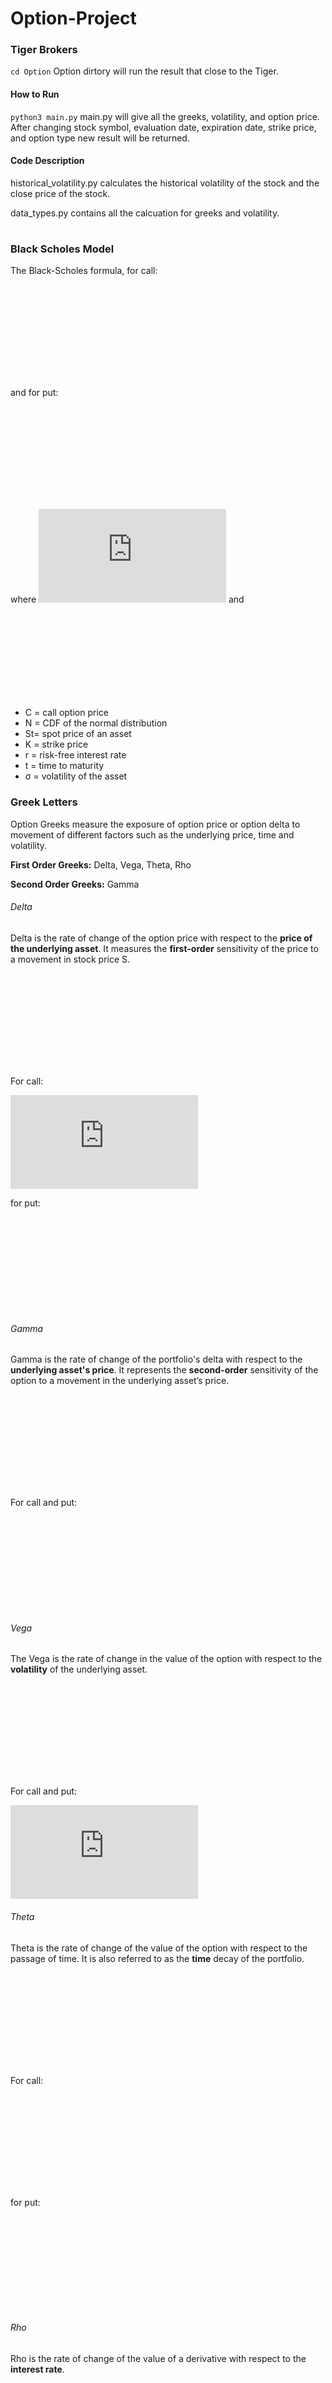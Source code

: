 # Option-Project

### Tiger Brokers
`cd Option`
Option dirtory will run the result that close to the Tiger.

#### How to Run
`python3 main.py`
main.py will give all the greeks, volatility, and option price. After changing stock symbol, evaluation date, expiration date, strike price, and option type new result will be returned.

#### Code Description
historical_volatility.py calculates the historical volatility of the stock and the close price of the stock.

data_types.py contains all the calcuation for greeks and volatility.

#

### Black Scholes Model

The Black-Scholes formula, for call:

![img](https://latex.codecogs.com/gif.latex?C%3DN%28d_1%29S_t-N%28d_2%29Ke%5E%7B-rt%7D)

and for put:

![img](https://latex.codecogs.com/gif.latex?P%3DKe%5E%7B-rt%7DN%28-d_2%29-S_tN%28-d_1%29)

where ![img](https://latex.codecogs.com/gif.latex?d_1%3D%5Cfrac%7B%5Cln%7B%5Cfrac%7BS_t%7D%7BK%7D%7D&plus;%28r&plus;%5Cfrac%7B%5Csigma%5E2%7D%7B2%7D%29t%7D%7B%5Csigma%5Csqrt%7Bt%7D%7D) and ![img](https://latex.codecogs.com/gif.latex?d_2%3Dd_1-%5Csigma%5Csqrt%7Bt%7D)

- C = call option price
- N = CDF of the normal distribution
- St= spot price of an asset
- K = strike price
- r = risk-free interest rate
- t = time to maturity
- σ = volatility of the asset

### Greek Letters

Option Greeks measure the exposure of option price or option delta to movement of different factors such as the underlying price, time and volatility.

**First Order Greeks:** Delta, Vega, Theta, Rho

**Second Order Greeks:** Gamma

###### Delta

Delta is the rate of change of the option price with respect to the **price of the underlying asset**. It measures the **first-order** sensitivity of the price to a movement in stock price S.

![img](https://latex.codecogs.com/gif.latex?%5CDelta%3D%5Cfrac%7B%5Cpartial%20C%7D%7B%5Cpartial%20S%7D)

For call:

![img](https://latex.codecogs.com/gif.latex?%5CDelta%3DN%28d_1%29)

for put:

![img](https://latex.codecogs.com/gif.latex?%5CDelta%3D-N%28-d_1%29)

###### Gamma

Gamma is the rate of change of the portfolio's delta with respect to the **underlying asset's price**. It represents the **second-order** sensitivity of the option to a movement in the underlying asset’s price.

![img](https://latex.codecogs.com/gif.latex?%5CGamma%3D%5Cfrac%7B%5Cpartial%5E2%7BC%7D%20%7D%7B%5Cpartial%20S%5E2%7D)

For call and put:

![img](https://latex.codecogs.com/gif.latex?%5CGamma%3D%5Cfrac%7B%7BN%7D%27%28d_1%29%7D%7BS%5Csigma%5Csqrt%7Bt%7D%7D)

###### Vega

The Vega is the rate of change in the value of the option with respect to the **volatility** of the underlying asset.

![img](https://latex.codecogs.com/gif.latex?V%3D%5Cfrac%7B%5Cpartial%20C%7D%7B%5Cpartial%20%5Csigma%7D)

For call and put:

![img](https://latex.codecogs.com/gif.latex?V%3DS%7BN%7D%27%28d_1%29%5Csqrt%7Bt%7D)

###### Theta

Theta is the rate of change of the value of the option with respect to the passage of time. It is also referred to as the **time** decay of the portfolio.

![img](https://latex.codecogs.com/gif.latex?%5CTheta%3D%5Cfrac%7B%5Cpartial%20C%7D%7B%5Cpartial%20t%7D)

For call:

![img](https://latex.codecogs.com/gif.latex?%5CTheta%3D-%5Cfrac%7BS%5Csigma%7BN%7D%27%28d_1%29%7D%7B2%5Csqrt%7Bt%7D%7D-rKe%5E%7B-rt%7DN%28d_2%29)

for put:

![img](https://latex.codecogs.com/gif.latex?%5CTheta%3D-%5Cfrac%7BS%5Csigma%7BN%7D%27%28d_1%29%7D%7B2%5Csqrt%7Bt%7D%7D&plus;rKe%5E%7B-rt%7DN%28d_2%29)

###### Rho

Rho is the rate of change of the value of a derivative with respect to the **interest rate**.

![img](https://latex.codecogs.com/gif.latex?%5Crho%3D%5Cfrac%7B%5Cpartial%20C%7D%7B%5Cpartial%20r%7D)

For call:

![img](https://latex.codecogs.com/gif.latex?%5Crho%3DKte%5E%7B-rt%7DN%28d_2%29)

for put:

![img](https://latex.codecogs.com/gif.latex?%5Crho%3D-Kte%5E%7B-rt%7DN%28-d_2%29)

###### Implied Volatility

It is defined as the expected future volatility of the stock over the life of the option. It is directly influenced by the supply and demand of the underlying option and the market’s expectation of the stock price’s direction.



### Option Data

```python
# Stock
stock = 'IBM'
# Expriation date
expiry = '11-28-2021'
# Strike price
K = 150
# time to maturity
t = (datetime.strptime(expiry, "%m-%d-%Y") - datetime.utcnow()).days / 365

today = datetime.now()
one_month_ago = today.replace(month=today.month-1)

df = web.DataReader(stock, 'yahoo', one_month_ago, today)
```

This could give us one month IBM stock data from yahoo finance.

![image-20210526010252382](/Users/joycefeifei/Library/Application Support/typora-user-images/image-20210526010252382.png)

###### Underlying price

Today's stock close price price

```python
S = df['Close'].iloc[-1]
```

###### Sigma

We are able to calculate the **sigma** value by multiplying the standard deviation of the stock returns over the past year by the square root of 252 (number of days the market is open over a year).

```python
# Previous day's price
df = df.assign(close_day_before=df.Close.shift(1))
# Stock Return
df['returns'] = ((df.Close - df.close_day_before)/df.close_day_before)

sigma = np.sqrt(252) * df['returns'].std()
```

###### Risk free rate

The 10-year U.S. treasury yield which you could get from ^TNX.

```python
r = web.DataReader("^TNX", 'yahoo', one_day_ago, today)['Close'].iloc[-1]
```



All in all, we could get the option price, implied volatility and greeks for this specific example.

```python
print('The Option Price for ' + stock + 'on ' + expiry + ' is: ', bs_call(S, K, t, r, sigma))
print("Implied Volatility: " + str(100 * call_implied_volatility(bs_call(S, K, t, r, sigma), S, K, t, r)) + " %")
print("Delta: " + str(delta('c', S, K, t, r, sigma)))
print("Gamma: " + str(gamma('c', S, K, t, r, sigma)))
```

![image-20210526011306265](/Users/joycefeifei/Library/Application Support/typora-user-images/image-20210526011306265.png)



### Resource

- https://financetrainingcourse.com/education/2012/09/option-greeks-delta-gamma-vega-theta-rho-a-quick-reference-guide/
- https://medium.com/swlh/calculating-option-premiums-using-the-black-scholes-model-in-python-e9ed227afbee
- https://quantchronicles.blogspot.com/2018/11/black-scholes-formula-and-greeks-full.html



